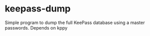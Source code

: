 # keepass-dump

Simple program to dump the full KeePass database using a master passwords. Depends on kppy
